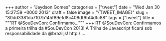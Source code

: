 
+++
author = "Jaydson Gomes"
categories = ["tweet"]
date = "Wed Jan 30 15:27:59 +0000 2013"
draft = false
image = "{TWEET_IMAGE}"
slug = "80dd3381da7107b145f89efd8c408df9bf4dfc88"
tags = ["tweet"]
title = """RT @SouDevCon: Confirmamo..."""
+++
RT @SouDevCon: Confirmamos a primeira trilha da #SouDevCon 2013! A Trilha de Javascript ficará sob responsabilidade da @braziljs! http:/ ...
